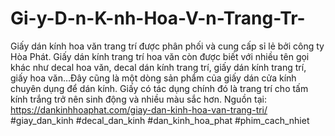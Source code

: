 # Gi-y-D-n-K-nh-Hoa-V-n-Trang-Tr-
Giấy dán kính hoa văn trang trí được phân phối và cung cấp sỉ lẻ bởi công ty Hòa Phát. Giấy dán kính trang trí hoa văn còn được biết với nhiều tên gọi khác như decal hoa văn, decal dán kính trang trí, giấy dán kính trang trí, giấy hoa văn…Đây cũng là một dòng sản phẩm của giấy dán cửa kính chuyên dụng để dán kính. Giấy có tác dụng chính đó là trang trí cho tấm kính trắng trở nên sinh động và nhiều màu sắc hơn. Nguồn tại:  https://dankinhhoaphat.com/giay-dan-kinh-hoa-van-trang-tri/ #giay_dan_kinh #decal_dan_kinh #dan_kinh_hoa_phat #phim_cach_nhiet 
